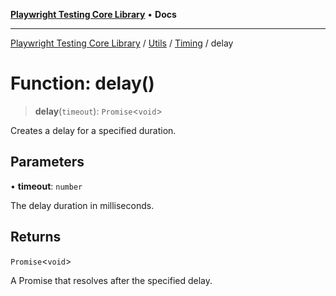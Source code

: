 [**Playwright Testing Core Library**](../../../../../README.md) • **Docs**

***

[Playwright Testing Core Library](../../../../../README.md) / [Utils](../../../README.md) / [Timing](../README.md) / delay

# Function: delay()

> **delay**(`timeout`): `Promise`\<`void`\>

Creates a delay for a specified duration.

## Parameters

• **timeout**: `number`

The delay duration in milliseconds.

## Returns

`Promise`\<`void`\>

A Promise that resolves after the specified delay.
